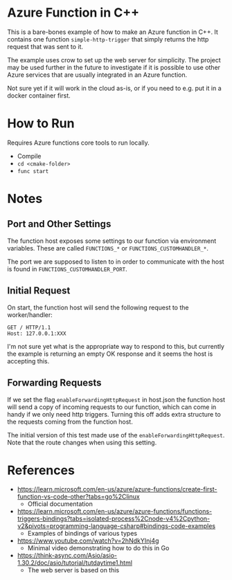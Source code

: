# Azure Function in C++

This is a bare-bones example of how to make an Azure function in C++. It contains one function `simple-http-trigger`
that simply returns the http request that was sent to it.

The example uses crow to set up the web server for simplicity. The project may be used
further in the future to investigate if it is possible to use other Azure services that are usually
integrated in an Azure function.

Not sure yet if it will work in the cloud as-is, or if you need to e.g. put it in a docker container first.

# How to Run

Requires Azure functions core tools to run locally.

- Compile
- `cd <cmake-folder>`
- `func start`

# Notes

## Port and Other Settings

The function host exposes some settings to our function via environment variables. These are called `FUNCTIONS_*` or `FUNCTIONS_CUSTOMHANDLER_*`.

The port we are supposed to listen to in order to communicate with the host is found in `FUNCTIONS_CUSTOMHANDLER_PORT`.

## Initial Request

On start, the function host will send the following request to the worker/handler:

```
GET / HTTP/1.1
Host: 127.0.0.1:XXX
```

I'm not sure yet what is the appropriate way to respond to this, but currently the example is returning an empty OK response
and it seems the host is accepting this.

## Forwarding Requests

If we set the flag `enableForwardingHttpRequest` in host.json the function host will send a copy of incoming requests
to our function, which can come in handy if we only need http triggers. Turning this off adds extra structure to the
requests coming from the function host.

The initial version of this test made use of the `enableForwardingHttpRequest`. Note that the route changes when using this setting.

# References

- https://learn.microsoft.com/en-us/azure/azure-functions/create-first-function-vs-code-other?tabs=go%2Clinux
  - Official documentation
- https://learn.microsoft.com/en-us/azure/azure-functions/functions-triggers-bindings?tabs=isolated-process%2Cnode-v4%2Cpython-v2&pivots=programming-language-csharp#bindings-code-examples
  - Examples of bindings of various types
- https://www.youtube.com/watch?v=2hNdkYInj4g
    - Minimal video demonstrating how to do this in Go
- https://think-async.com/Asio/asio-1.30.2/doc/asio/tutorial/tutdaytime1.html
  - The web server is based on this
